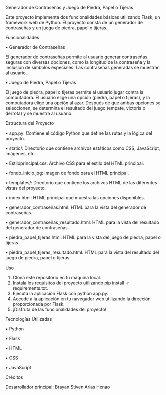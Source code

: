 Generador de Contraseñas y Juego de Piedra, Papel o Tijeras

Este proyecto implementa dos funcionalidades básicas utilizando Flask, un framework web de Python. El proyecto consta de un generador de contraseñas y un juego de piedra, papel o tijeras.

Funcionalidades

•	Generador de Contraseñas

El generador de contraseñas permite al usuario generar contraseñas seguras con diversas opciones, como la longitud de la contraseña y la inclusión de símbolos especiales. Las contraseñas generadas se muestran al usuario.

•	Juego de Piedra, Papel o Tijeras

El juego de piedra, papel o tijeras permite al usuario jugar contra la computadora. El usuario elige una opción (piedra, papel o tijeras), y la computadora elige una opción al azar. Después de que ambas opciones se seleccionen, se determina el resultado del juego (empate, victoria o derrota) y se muestra al usuario.

Estructura del Proyecto

•	app.py: Contiene el código Python que define las rutas y la lógica del proyecto.

•	static/: Directorio que contiene archivos estáticos como CSS, JavaScript, imágenes, etc.

•	Estiloprincipal.css: Archivo CSS para el estilo del HTML principal.

•	fondo_inicio.jpg: Imagen de fondo para el HTML principal.

•	templates/: Directorio que contiene los archivos HTML de las diferentes vistas del proyecto.

•	index.html: HTML principal que muestra las opciones disponibles.

•	generador_contraseñas.html: HTML para la vista del generador de contraseñas.

•	generador_contraseñas_resultado.html: HTML para la vista del resultado del generador de contraseñas.

•	piedra_papel_tijeras.html: HTML para la vista del juego de piedra, papel o tijeras.

•	piedra_papel_tijeras_resultado.html: HTML para la vista del resultado del juego de piedra, papel o tijeras.



Uso

1.	Clona este repositorio en tu máquina local.
2.	Instala los requisitos del proyecto utilizando pip install -r requirements.txt.
3.	Ejecuta la aplicación Flask con python app.py.
4.	Accede a la aplicación en tu navegador web utilizando la dirección proporcionada por Flask.
5.	¡Disfruta de las funcionalidades del proyecto!


Tecnologías Utilizadas

•	Python

•	Flask

•	HTML

•	CSS

•	JavaScript


Créditos

Desarrollador principal: Brayan Stiven Arias Henao


